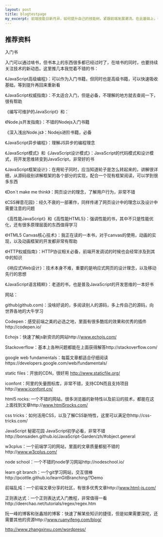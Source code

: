 ```yaml
---
layout: post
title: blogtestpage
my_excerpt: 前端技能日新月异，如何提升自己的技能树，紧跟前端发展潮流。在此基础上，有扎实的基础呢？简单的收藏了一些book和网站。记得去看哟～～
---
```


<h2>推荐资料</h2>

入门书

入门可以通过啃书，但书本上的东西很多都已经过时了，在啃书的同时，也要持续关注技术的新动态。这里推几本我觉着不错的书：

《JavaScript高级编程》：可以作为入门书籍，但同时也是高级书籍，可以快速吸收基础，等到提升再回来重新看

《JavaScript权威指南》：不太适合入门，但是必备，不理解的地方就去查阅一下，很有帮助

《编写可维护的JavaScript》和：

《Node.js开发指南》：不错的Nodejs入门书籍

《深入浅出Node.js》：Nodejs进阶书籍，必备

《JavaScript异步编程》：理解JS异步的编程理念

《JavaScript模式》和《JavaScript设计模式》：JavaScript的代码模式和设计模式，将开发思维转变到JavaScript，非常好的书

《JavaScript框架设计》：在用轮子同时，应当知道轮子是怎么转起来的，讲解很详细，从源码级别讲解框架的各个部分的实现，配合一个现有框架阅读，可以学到很多东西

《Don`t make me think》：网页设计的理念，了解用户行为，非常不错

《CSS禅意花园》：经久不衰的一部著作，同样传递了网页设计中的理念以及设计中需要注意的问题

《高性能JavaScript》和《高性能HTML5》：强调性能的书，其中不只是性能优化，还有很多原理层面的东西值得学习

《HTML5 Canvas核心技术》：我正在读的一本书，对于canvas的使用，动画的实现，以及动画框架的开发都非常有帮助

《HTTP权威指南》：HTTP协议相关必备，前端开发调试的时候也会经常涉及到其中的知识

《响应式Web设计》：技术本身不难，重要的是响应式网页的设计理念，以及移动先行的思想

《JavaScript语言精粹》：老道的书，也是普及JavaScript的开发思维的一本好书

 

网站：

github(github.com)：没啥好说的，多阅读别人的源码，多上传自己的源码，向世界各地的大牛学习

Codepen：感受前端之美的必选之地，里面有很多酷炫的效果和优秀的插件http://codepen.io/

Echojs：快速了解js新资讯的网站http://www.echojs.com/

Stackoverflow：基本上各种问题都能在上面获得解答http://stackoverflow.com/

google web fundamentals：每篇文章都适合仔细阅读https://developers.google.com/web/fundamentals/

static files：开放的CDN，很好用 http://www.staticfile.org/

iconfont：阿里的矢量图标库，非常不错，支持CDN而且支持项目http://www.iconfont.cn/

html5 rocks: 一个不错的网站，很多浏览器的新特性以及前沿的技术，都能在这上面找到文章http://www.html5rocks.com/

css tricks：如何活用CSS，以及了解CSS新特性，这里可以满足你http://css-tricks.com/

JavaScript 秘密花园 JavaScript初学必看，非常不错http://bonsaiden.github.io/JavaScript-Garden/zh/#object.general

w3cplus：一个前端学习的网站，里面的文章质量都挺不错的http://www.w3cplus.com/

node school：一个不错的node学习网站http://nodeschool.io/

learn git branch：一个git学习网站，交互很棒http://pcottle.github.io/learnGitBranching/?Demo

前端乱炖：一个前端文章分享的社区，有很多优秀文章http://www.html-js.com/

正则表达式：一个正则表达式入门教程，非常值得一看http://deerchao.net/tutorials/regex/regex.htm

阮一峰的博客和张鑫旭的博客：快速了解某些知识的捷径，但是如果需要深挖，还需要其他的资源http://www.ruanyifeng.com/blog/

http://www.zhangxinxu.com/wordpress/
